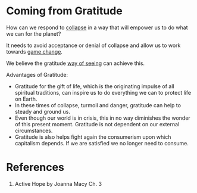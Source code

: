 # Coming from Gratitude

How can we respond to [collapse][1] in a way that will empower us to do what we can for the planet? 

It needs to avoid acceptance or denial of collapse and allow us to work towards [game change][2].

We believe the gratitude [way of seeing][3] can achieve this.

Advantages of Gratitude:
+ Gratitude for the gift of life, which is the originating impulse of all spiritual traditions, can inspire us to do everything we can to protect life on Earth.
+ In these times of collapse, turmoil and danger, gratitude can help to steady and ground us.
+ Even though our world is in crisis, this in no way diminishes the wonder of this present moment. Gratitude is not dependent on our external circumstances.
+ Gratitude is also helps fight again the consumerism upon which capitalism depends. If we are satisfied we no longer need to consume.

# References
1. Active Hope by Joanna Macy Ch. 3

[1]:	Environmental%20Crisis.md
[2]:	Game%20Change.md
[3]:	Way%20of%20Seeing.md